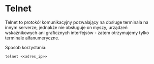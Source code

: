 # Telnet
Telnet to protokół komunikacyjny pozwalający na obsługe terminala na innym serverze, jednakże nie obsługuje on myszy, urządzeń wskaźnikowych ani graficznych interfejsów - zatem otrzymujemy tylko terminale alfanumeryczne.

Sposób korzystania:

``telnet <<adres_ip>>``
